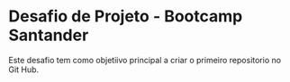 # Desafio de Projeto - Bootcamp Santander 
Este desafio tem como objetiivo principal a criar o primeiro repositorio no Git Hub.


